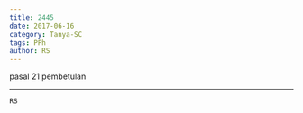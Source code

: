 ```yaml
---
title: 2445
date: 2017-06-16
category: Tanya-SC
tags: PPh
author: RS
---
```


pasal 21 pembetulan

---



`RS`
